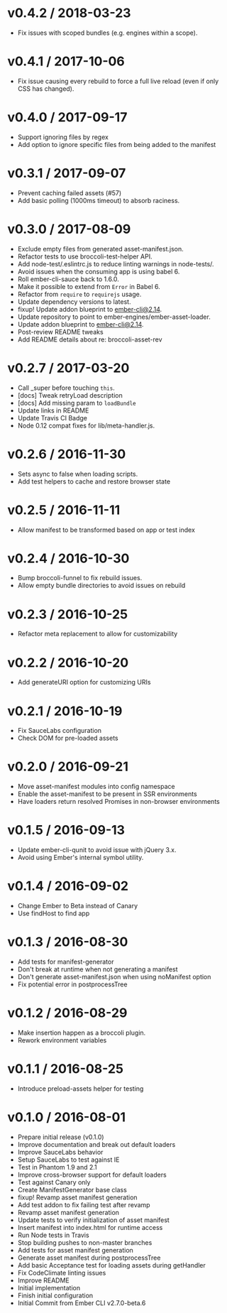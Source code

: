 v0.4.2 / 2018-03-23
===================

  * Fix issues with scoped bundles (e.g. engines within a scope).

v0.4.1 / 2017-10-06
===================

  * Fix issue causing every rebuild to force a full live reload (even if only CSS has changed).

v0.4.0 / 2017-09-17
===================

  * Support ignoring files by regex
  * Add option to ignore specific files from being added to the manifest

v0.3.1 / 2017-09-07
===================

  * Prevent caching failed assets (#57)
  * Add basic polling (1000ms timeout) to absorb raciness.

v0.3.0 / 2017-08-09
===================

  * Exclude empty files from generated asset-manifest.json.
  * Refactor tests to use broccoli-test-helper API.
  * Add node-test/.eslintrc.js to reduce linting warnings in node-tests/.
  * Avoid issues when the consuming app is using babel 6.
  * Roll ember-cli-sauce back to 1.6.0.
  * Make it possible to extend from `Error` in Babel 6.
  * Refactor from `require` to `requirejs` usage.
  * Update dependency versions to latest.
  * fixup! Update addon blueprint to ember-cli@2.14.
  * Update repository to point to ember-engines/ember-asset-loader.
  * Update addon blueprint to ember-cli@2.14.
  * Post-review README tweaks
  * Add README details about re: broccoli-asset-rev

v0.2.7 / 2017-03-20
===================

  * Call _super before touching `this`.
  * [docs] Tweak retryLoad description
  * [docs] Add missing param to `loadBundle`
  * Update links in README
  * Update Travis CI Badge
  * Node 0.12 compat fixes for lib/meta-handler.js.

v0.2.6 / 2016-11-30
===================

  * Sets async to false when loading scripts.
  * Add test helpers to cache and restore browser state

v0.2.5 / 2016-11-11
===================

  * Allow manifest to be transformed based on app or test index

v0.2.4 / 2016-10-30
===================

  * Bump broccoli-funnel to fix rebuild issues.
  * Allow empty bundle directories to avoid issues on rebuild

v0.2.3 / 2016-10-25
===================

  * Refactor meta replacement to allow for customizability

v0.2.2 / 2016-10-20
===================

  * Add generateURI option for customizing URIs

v0.2.1 / 2016-10-19
===================

  * Fix SauceLabs configuration
  * Check DOM for pre-loaded assets

v0.2.0 / 2016-09-21
===================

  * Move asset-manifest modules into config namespace
  * Enable the asset-manifest to be present in SSR environments
  * Have loaders return resolved Promises in non-browser environments

v0.1.5 / 2016-09-13
===================

  * Update ember-cli-qunit to avoid issue with jQuery 3.x.
  * Avoid using Ember's internal symbol utility.

v0.1.4 / 2016-09-02
===================

  * Change Ember to Beta instead of Canary
  * Use findHost to find app

v0.1.3 / 2016-08-30
===================

  * Add tests for manifest-generator
  * Don't break at runtime when not generating a manifest
  * Don't generate asset-manifest.json when using noManifest option
  * Fix potential error in postprocessTree

v0.1.2 / 2016-08-29
===================

  * Make insertion happen as a broccoli plugin.
  * Rework environment variables

v0.1.1 / 2016-08-25
===================

  * Introduce preload-assets helper for testing

v0.1.0 / 2016-08-01
===================

  * Prepare initial release (v0.1.0)
  * Improve documentation and break out default loaders
  * Improve SauceLabs behavior
  * Setup SauceLabs to test against IE
  * Test in Phantom 1.9 and 2.1
  * Improve cross-browser support for default loaders
  * Test against Canary only
  * Create ManifestGenerator base class
  * fixup! Revamp asset manifest generation
  * Add test addon to fix failing test after revamp
  * Revamp asset manifest generation
  * Update tests to verify initialization of asset manifest
  * Insert manifest into index.html for runtime access
  * Run Node tests in Travis
  * Stop building pushes to non-master branches
  * Add tests for asset manifest generation
  * Generate asset manifest during postprocessTree
  * Add basic Acceptance test for loading assets during getHandler
  * Fix CodeClimate linting issues
  * Improve README
  * Initial implementation
  * Finish initial configuration
  * Initial Commit from Ember CLI v2.7.0-beta.6
